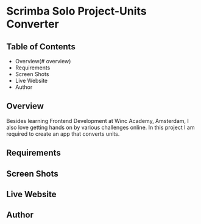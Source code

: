 # Scrimba Solo Project-Units Converter

## Table of Contents

- Overview(# overview)
- Requirements
- Screen Shots
- Live Website
- Author

## Overview

Besides learning Frontend Development at Winc Academy, Amsterdam, I also love getting hands on by various challenges online. In this project I am required to create an app that converts units.

## Requirements

## Screen Shots

## Live Website

## Author
